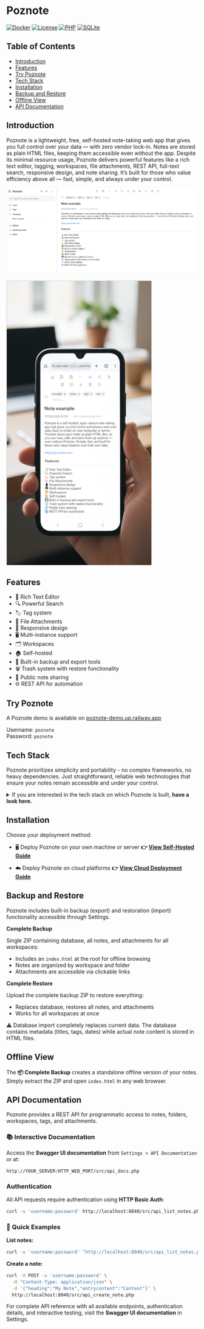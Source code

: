 # Poznote

[![Docker](https://img.shields.io/badge/Docker-Supported-blue?logo=docker)](https://www.docker.com/)
[![License](https://img.shields.io/badge/License-Open%20Source-green)](LICENSE)
[![PHP](https://img.shields.io/badge/PHP-8.x-purple?logo=php)](https://www.php.net/)
[![SQLite](https://img.shields.io/badge/SQLite-3.x-blue?logo=sqlite)](https://www.sqlite.org/)

## Table of Contents

- [Introduction](#introduction)
- [Features](#features)
- [Try Poznote](#try-poznote)
- [Tech Stack](#tech-stack)
- [Installation](#installation)
- [Backup and Restore](#backup-and-restore)
- [Offline View](#offline-view)
- [API Documentation](#api-documentation)

## Introduction

Poznote is a lightweight, free, self-hosted note-taking web app that gives you full control over your data — with zero vendor lock-in. Notes are stored as plain HTML files, keeping them accessible even without the app. Despite its minimal resource usage, Poznote delivers powerful features like a rich text editor, tagging, workspaces, file attachments, REST API, full-text search, responsive design, and note sharing. It’s built for those who value efficiency above all — fast, simple, and always under your control.

![poznote](readme/poznote.png)

![poznote-mobile](readme/poznote-mobile.png)

## Features

- 📝 Rich Text Editor
- 🔍 Powerful Search
- 🏷️ Tag system
- 📎 File Attachments
- 📱 Responsive design
- 🖥️ Multi-instance support
- 🗂️ Workspaces
- 🏠 Self-hosted
- 💾 Built-in backup and export tools
- 🗑️ Trash system with restore functionality
- 🔗 Public note sharing
- 🌐 REST API for automation

## Try Poznote

A Poznote demo is available on [poznote-demo.up.railway.app](https://poznote-demo.up.railway.app)

Username: `poznote`
<br>
Password: `poznote`

## Tech Stack

Poznote prioritizes simplicity and portability - no complex frameworks, no heavy dependencies. Just straightforward, reliable web technologies that ensure your notes remain accessible and under your control.

<details>
<summary>If you are interested in the tech stack on which Poznote is built, <strong>have a look here.</strong></summary>

### Backend
- **PHP 8.x** - Server-side scripting language
- **SQLite 3** - Lightweight, file-based relational database

### Frontend
- **HTML5** - Markup and structure
- **CSS3** - Styling and responsive design
- **JavaScript (Vanilla)** - Interactive features and dynamic content
- **AJAX** - Asynchronous data loading

### Storage
- **HTML files** - Notes are stored as plain HTML files in the filesystem
- **SQLite database** - Metadata, tags, relationships, and user data
- **File attachments** - Stored directly in the filesystem

### Infrastructure
- **Apache HTTP Server** - Web server
- **Docker** - Containerization for easy deployment and portability
</details>

## Installation

Choose your deployment method:

- 🖥️ Deploy Poznote on your own machine or server **👉 [View Self-Hosted Guide](SELF_HOSTED.md)**

- ☁️ Deploy Poznote on cloud platforms **👉 [View Cloud Deployment Guide](CLOUD.md)**

## Backup and Restore

Poznote includes built-in backup (export) and restoration (import) functionality accessible through Settings.

**Complete Backup**

Single ZIP containing database, all notes, and attachments for all workspaces:

  - Includes an `index.html` at the root for offline browsing
  - Notes are organized by workspace and folder
  - Attachments are accessible via clickable links

**Complete Restore** 

Upload the complete backup ZIP to restore everything:

  - Replaces database, restores all notes, and attachments
  - Works for all workspaces at once

⚠️ Database import completely replaces current data. The database contains metadata (titles, tags, dates) while actual note content is stored in HTML files. 

## Offline View

The **📦 Complete Backup** creates a standalone offline version of your notes. Simply extract the ZIP and open `index.html` in any web browser.

## API Documentation

Poznote provides a REST API for programmatic access to notes, folders, workspaces, tags, and attachments.

### 📚 Interactive Documentation

Access the **Swagger UI documentation** from `Settings > API Documentation` or at:

```
http://YOUR_SERVER:HTTP_WEB_PORT/src/api_docs.php
```

###  Authentication

All API requests require authentication using **HTTP Basic Auth**:

```bash
curl -u 'username:password' http://localhost:8040/src/api_list_notes.php
```

### 🚀 Quick Examples

**List notes:**
```bash
curl -u 'username:password' "http://localhost:8040/src/api_list_notes.php?workspace=Poznote"
```

**Create a note:**
```bash
curl -X POST -u 'username:password' \
  -H "Content-Type: application/json" \
  -d '{"heading":"My Note","entrycontent":"Content"}' \
  http://localhost:8040/src/api_create_note.php
```

For complete API reference with all available endpoints, authentication details, and interactive testing, visit the **Swagger UI documentation** in Settings.
